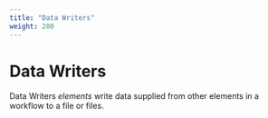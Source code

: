 ```yaml
---
title: "Data Writers"
weight: 200
---
```



# Data Writers

Data Writers _elements_ write data supplied from other elements in a workflow to a file or files.
